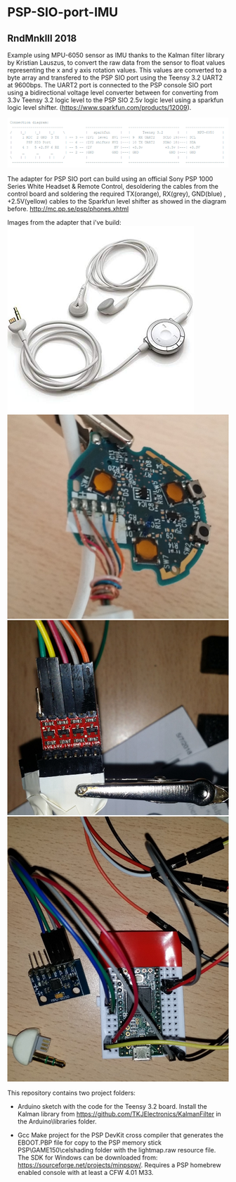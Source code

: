 # PSP-SIO-port-IMU

## RndMnkIII 2018
Example using MPU-6050 sensor as IMU thanks to the Kalman filter library
by Kristian Lauszus, to convert the raw data from the sensor to float values
representing the x and y axis rotation values. This values are converted to a
byte array and transfered to the PSP SIO port using the Teensy 3.2 UART2 at 9600bps.
The UART2 port is connected to the PSP console SIO port using a bidirectional
voltage level converter between for converting from 3.3v Teensy 3.2 logic level
to the PSP SIO 2.5v logic level using a sparkfun logic level shifter.
(https://www.sparkfun.com/products/12009).

![Schematic](https://github.com/RndMnkIII/PSP-SIO-port-IMU/blob/master/diagram.png)

The adapter for PSP SIO port can build using an official Sony PSP 1000 Series White Headset & Remote Control,
desoldering the cables from the control board and soldering the required TX(orange), RX(grey), GND(blue) , +2.5V(yellow) cables to the
Sparkfun level shifter as showed in the diagram before.
http://mc.pp.se/psp/phones.xhtml

Images from the adapter that i've build:
![Img01](https://github.com/RndMnkIII/PSP-SIO-port-IMU/blob/master/sio/PSP_HEADSET.jpg)
![Img02](https://github.com/RndMnkIII/PSP-SIO-port-IMU/blob/master/sio/img1.jpg)
![Img03](https://github.com/RndMnkIII/PSP-SIO-port-IMU/blob/master/sio/img2.jpg)
![Img04](https://github.com/RndMnkIII/PSP-SIO-port-IMU/blob/master/sio/20180720_214425.jpg)

This repository contains two project folders:
- Arduino sketch with the code for the Teensy 3.2 board. Install the Kalman library
  from https://github.com/TKJElectronics/KalmanFilter in the Arduino\libraries folder.
  
- Gcc Make project for the PSP DevKit cross compiler that generates the EBOOT.PBP file 
  for copy to the PSP memory stick PSP\GAME150\celshading folder with the lightmap.raw
  resource file. The SDK for Windows can be downloaded from:
  https://sourceforge.net/projects/minpspw/. Requires a PSP homebrew enabled console with
  at least a CFW 4.01 M33.
